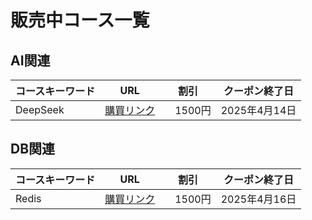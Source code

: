 # 販売中コース一覧

## AI関連

| コースキーワード| URL | 割引|クーポン終了日|
| --- | --- | ---|--- |
| DeepSeek | [購買リンク](https://www.udemy.com/course/1ai-deepseek/?couponCode=F68BDF11B5BA4DBFDCEE) |　1500円|2025年4月14日  |

## DB関連

| コースキーワード| URL | 割引|クーポン終了日|
| --- | --- | ---|--- |
| Redis | [購買リンク](https://www.udemy.com/course/ethan-redis/?couponCode=2C8C2C96765304C2FEE2) |　1500円 | 2025年4月16日  |
